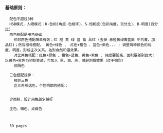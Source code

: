 #### 基础原则：
      配色不超过3种
      HSB模式，人眼模式；H-色相(角度-色相环)、S-饱和度(色彩纯度，百分比)、B-明度(百分比)  
      两色搭配是用色基础
        相邻两色搭配简单有效；红 橙 黄 绿 蓝 紫 品红 (去掉 赤橙黄绿青蓝紫 中的青，加品红)；然后相邻搭配， 黄色+绿色 、 红色+橙色 、蓝色+紫色... ; 调整两种颜色的纯度、明度，形成主次关系，达到自然和谐效果。
        对比两色搭配：红色+绿色 、橙色+蓝色、黄色+紫色 ; 纯度要设高、面积要差别巨大；以黄色+紫色为初始尝试，可加入 黑、白、灰，减轻刺眼效果（过于强烈）
        间隔色

      三色搭配规律：
        相邻三色
        正三角形选色，个性明朗的搭配；


      少而精、设计用色越少越好

      主色、辅色、点缀色


      
      39 pages
